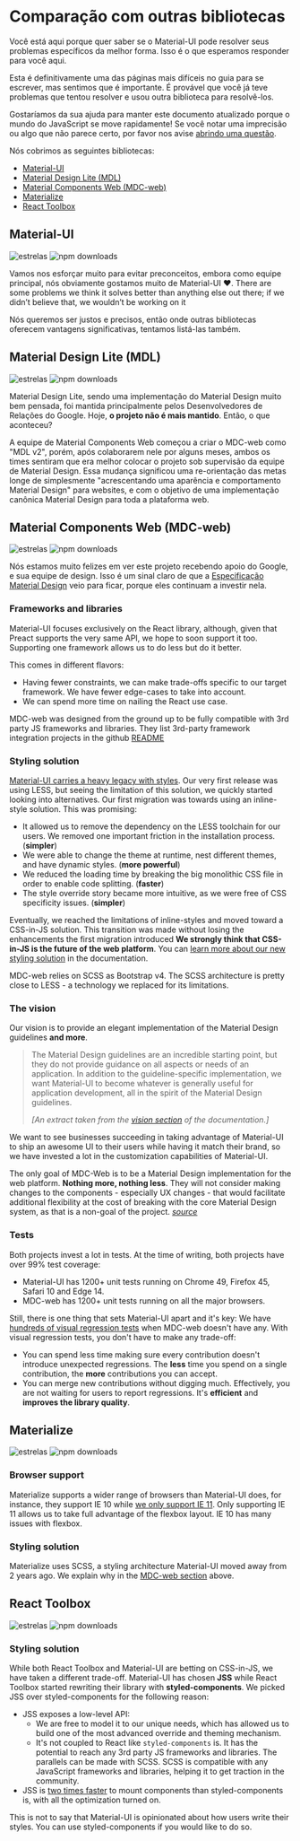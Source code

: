 # Comparação com outras bibliotecas

<p class="description">Você está aqui porque quer saber se o Material-UI pode resolver seus problemas específicos da melhor forma. Isso é o que esperamos responder para você aqui.</p>

Esta é definitivamente uma das páginas mais difíceis no guia para se escrever, mas sentimos que é importante. É provável que você já teve problemas que tentou resolver e usou outra biblioteca para resolvê-los.

Gostaríamos da sua ajuda para manter este documento atualizado porque o mundo do JavaScript se move rapidamente! Se você notar uma imprecisão ou algo que não parece certo, por favor nos avise [abrindo uma questão](https://github.com/mui-org/material-ui/issues/new?title=[docs]+Inaccuracy+in+comparison+guide).

Nós cobrimos as seguintes bibliotecas:

- [Material-UI](#material-ui)
- [Material Design Lite (MDL)](#material-design-lite-mdl)
- [Material Components Web (MDC-web)](#material-components-web-mdc-web)
- [Materialize](#materialize)
- [React Toolbox](#react-toolbox)

## Material-UI

![estrelas](https://img.shields.io/github/stars/mui-org/material-ui.svg?style=social&label=Stars) ![npm downloads](https://img.shields.io/npm/dm/@material-ui/core.svg)

Vamos nos esforçar muito para evitar preconceitos, embora como equipe principal, nós obviamente gostamos muito de Material-UI ❤️. There are some problems we think it solves better than anything else out there; if we didn’t believe that, we wouldn’t be working on it 

Nós queremos ser justos e precisos, então onde outras bibliotecas oferecem vantagens significativas, tentamos listá-las também.

## Material Design Lite (MDL)

![estrelas](https://img.shields.io/github/stars/google/material-design-lite.svg?style=social&label=Stars) ![npm downloads](https://img.shields.io/npm/dm/material-design-lite.svg)

Material Design Lite, sendo uma implementação do Material Design muito bem pensada, foi mantida principalmente pelos Desenvolvedores de Relações do Google. Hoje, **o projeto não é mais mantido**. Então, o que aconteceu?

A equipe de Material Components Web começou a criar o MDC-web como "MDL v2", porém, após colaborarem nele por alguns meses, ambos os times sentiram que era melhor colocar o projeto sob supervisão da equipe de Material Design. Essa mudança significou uma re-orientação das metas longe de simplesmente "acrescentando uma aparência e comportamento Material Design" para websites, e com o objetivo de uma implementação canônica Material Design para toda a plataforma web.

## Material Components Web (MDC-web)

![estrelas](https://img.shields.io/github/stars/material-components/material-components-web.svg?style=social&label=Stars) ![npm downloads](https://img.shields.io/npm/dm/material-components-web.svg)

Nós estamos muito felizes em ver este projeto recebendo apoio do Google, e sua equipe de design. Isso é um sinal claro de que a [Especificação Material Design](https://material.io/design/) veio para ficar, porque eles continuam a investir nela.

### Frameworks and libraries

Material-UI focuses exclusively on the React library, although, given that Preact supports the very same API, we hope to soon support it too. Supporting one framework allows us to do less but do it better.

This comes in different flavors:

- Having fewer constraints, we can make trade-offs specific to our target framework. We have fewer edge-cases to take into account.
- We can spend more time on nailing the React use case.

MDC-web was designed from the ground up to be fully compatible with 3rd party JS frameworks and libraries. They list 3rd-party framework integration projects in the github [README](https://github.com/material-components/material-components-web/#material-components-for-the-web)

### Styling solution

[Material-UI carries a heavy legacy with styles](https://github.com/oliviertassinari/a-journey-toward-better-style). Our very first release was using LESS, but seeing the limitation of this solution, we quickly started looking into alternatives. Our first migration was towards using an inline-style solution. This was promising:

- It allowed us to remove the dependency on the LESS toolchain for our users. We removed one important friction in the installation process. (**simpler**)
- We were able to change the theme at runtime, nest different themes, and have dynamic styles. (**more powerful**)
- We reduced the loading time by breaking the big monolithic CSS file in order to enable code splitting. (**faster**)
- The style override story became more intuitive, as we were free of CSS specificity issues. (**simpler**)

Eventually, we reached the limitations of inline-styles and moved toward a CSS-in-JS solution. This transition was made without losing the enhancements the first migration introduced **We strongly think that CSS-in-JS is the future of the web platform**. You can [learn more about our new styling solution](/customization/css-in-js/) in the documentation.

MDC-web relies on SCSS as Bootstrap v4. The SCSS architecture is pretty close to LESS - a technology we replaced for its limitations.

### The vision

Our vision is to provide an elegant implementation of the Material Design guidelines **and more**.

> The Material Design guidelines are an incredible starting point, but they do not provide guidance on all aspects or needs of an application. In addition to the guideline-specific implementation, we want Material-UI to become whatever is generally useful for application development, all in the spirit of the Material Design guidelines.
> 
> *[An extract taken from the [vision section](/discover-more/vision/) of the documentation.]*

We want to see businesses succeeding in taking advantage of Material-UI to ship an awesome UI to their users while having it match their brand, so we have invested a lot in the customization capabilities of Material-UI.

The only goal of MDC-Web is to be a Material Design implementation for the web platform. **Nothing more, nothing less**. They will not consider making changes to the components - especially UX changes - that would facilitate additional flexibility at the cost of breaking with the core Material Design system, as that is a non-goal of the project. *[source](https://github.com/mui-org/material-ui/issues/6799#issuecomment-299925174)*

### Tests

Both projects invest a lot in tests. At the time of writing, both projects have over 99% test coverage:

- Material-UI has 1200+ unit tests running on Chrome 49, Firefox 45, Safari 10 and Edge 14.
- MDC-web has 1200+ unit tests running on all the major browsers.

Still, there is one thing that sets Material-UI apart and it's key: We have [hundreds of visual regression tests](https://www.argos-ci.com/mui-org/material-ui) when MDC-web doesn't have any. With visual regression tests, you don't have to make any trade-off:

- You can spend less time making sure every contribution doesn't introduce unexpected regressions. The **less** time you spend on a single contribution, the **more** contributions you can accept.
- You can merge new contributions without digging much. Effectively, you are not waiting for users to report regressions. It's **efficient** and **improves the library quality**.

## Materialize

![estrelas](https://img.shields.io/github/stars/Dogfalo/materialize.svg?style=social&label=Stars) ![npm downloads](https://img.shields.io/npm/dm/materialize-css.svg)

### Browser support

Materialize supports a wider range of browsers than Material-UI does, for instance, they support IE 10 while [we only support IE 11](/getting-started/supported-platforms/). Only supporting IE 11 allows us to take full advantage of the flexbox layout. IE 10 has many issues with flexbox.

### Styling solution

Materialize uses SCSS, a styling architecture Material-UI moved away from 2 years ago. We explain why in the [MDC-web section](#styling-solution) above.

## React Toolbox

![estrelas](https://img.shields.io/github/stars/react-toolbox/react-toolbox.svg?style=social&label=Stars) ![npm downloads](https://img.shields.io/npm/dm/react-toolbox.svg)

### Styling solution

While both React Toolbox and Material-UI are betting on CSS-in-JS, we have taken a different trade-off. Material-UI has chosen **JSS** while React Toolbox started rewriting their library with **styled-components**. We picked JSS over styled-components for the following reason:

- JSS exposes a low-level API: 
  - We are free to model it to our unique needs, which has allowed us to build one of the most advanced override and theming mechanism.
  - It's not coupled to React like `styled-components` is. It has the potential to reach any 3rd party JS frameworks and libraries. The parallels can be made with SCSS. SCSS is compatible with any JavaScript frameworks and libraries, helping it to get traction in the community.
- JSS is [two times faster](https://github.com/A-gambit/CSS-IN-JS-Benchmarks/blob/master/RESULT.md) to mount components than styled-components is, with all the optimization turned on.

This is not to say that Material-UI is opinionated about how users write their styles. You can use styled-components if you would like to do so.